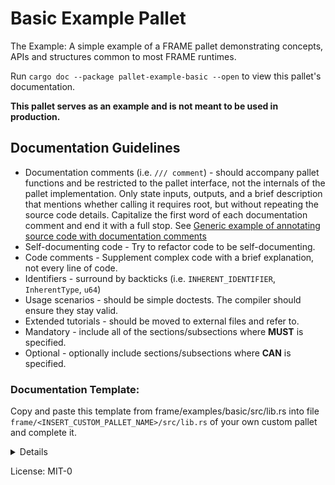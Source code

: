 <!-- markdown-link-check-disable -->
# Basic Example Pallet

<!-- Original author of paragraph: @gavofyork -->
The Example: A simple example of a FRAME pallet demonstrating
concepts, APIs and structures common to most FRAME runtimes.

Run `cargo doc --package pallet-example-basic --open` to view this pallet's documentation.

**This pallet serves as an example and is not meant to be used in production.**

## Documentation Guidelines

<!-- Original author of paragraph: Various. Based on collation of review comments to PRs addressing issues with -->
<!-- label 'S3-FRAME' in https://github.com/paritytech/substrate-developer-hub/issues -->
<ul>
    <li>Documentation comments (i.e. <code>/// comment</code>) - should
        accompany pallet functions and be restricted to the pallet interface,
        not the internals of the pallet implementation. Only state inputs,
        outputs, and a brief description that mentions whether calling it
        requires root, but without repeating the source code details.
        Capitalize the first word of each documentation comment and end it with
        a full stop. See
        <a href="https://github.com/paritytech/substrate#72-contributing-to-documentation-for-substrate-packages"
        target="_blank"> Generic example of annotating source code with documentation comments</a></li>
    <li>Self-documenting code - Try to refactor code to be self-documenting.</li>
    <li>Code comments - Supplement complex code with a brief explanation, not every line of code.</li>
    <li>Identifiers - surround by backticks (i.e. <code>INHERENT_IDENTIFIER</code>, <code>InherentType</code>,
        <code>u64</code>)</li>
    <li>Usage scenarios - should be simple doctests. The compiler should ensure they stay valid.</li>
    <li>Extended tutorials - should be moved to external files and refer to.</li>
    <!-- Original author of paragraph: @AmarRSingh -->
    <li>Mandatory - include all of the sections/subsections where <b>MUST</b> is specified.</li>
    <li>Optional - optionally include sections/subsections where <b>CAN</b> is specified.</li>
</ul>

### Documentation Template:<br>

Copy and paste this template from frame/examples/basic/src/lib.rs into file
`frame/<INSERT_CUSTOM_PALLET_NAME>/src/lib.rs` of your own custom pallet and complete it.
<details><p><pre>
// Add heading with custom pallet name

\# <INSERT_CUSTOM_PALLET_NAME> Pallet

// Add simple description

// Include the following links that shows what trait needs to be implemented to use the pallet
// and the supported dispatchables that are documented in the Call enum.

- \[`<INSERT_CUSTOM_PALLET_NAME>::Config`](https://docs.rs/pallet-example-basic/latest/pallet_example_basic/trait.Config.html)
- \[`Call`](https://docs.rs/pallet-example-basic/latest/pallet_example_basic/enum.Call.html)
- \[`Module`](https://docs.rs/pallet-example-basic/latest/pallet_example_basic/struct.Module.html)

\## Overview

<!-- Original author of paragraph: Various. See https://github.com/paritytech/substrate-developer-hub/issues/44 -->
// Short description of pallet's purpose.
// Links to Traits that should be implemented.
// What this pallet is for.
// What functionality the pallet provides.
// When to use the pallet (use case examples).
// How it is used.
// Inputs it uses and the source of each input.
// Outputs it produces.

<!-- Original author of paragraph: @Kianenigma in PR https://github.com/paritytech/substrate/pull/1951 -->
<!-- and comment https://github.com/paritytech/substrate-developer-hub/issues/44#issuecomment-471982710 -->

\## Terminology

// Add terminology used in the custom pallet. Include concepts, storage items, or actions that you think
// deserve to be noted to give context to the rest of the documentation or pallet usage. The author needs to
// use some judgment about what is included. We don't want a list of every storage item nor types - the user
// can go to the code for that. For example, "transfer fee" is obvious and should not be included, but
// "free balance" and "reserved balance" should be noted to give context to the pallet.
// Please do not link to outside resources. The reference docs should be the ultimate source of truth.

<!-- Original author of heading: @Kianenigma in PR https://github.com/paritytech/substrate/pull/1951 -->

\## Goals

// Add goals that the custom pallet is designed to achieve.

<!-- Original author of heading: @Kianenigma in PR https://github.com/paritytech/substrate/pull/1951 -->

\### Scenarios

<!-- Original author of paragraph: @Kianenigma. Based on PR https://github.com/paritytech/substrate/pull/1951 -->

\#### <INSERT_SCENARIO_NAME>

// Describe requirements prior to interacting with the custom pallet.
// Describe the process of interacting with the custom pallet for this scenario and public API functions used.

\## Interface

\### Supported Origins

// What origins are used and supported in this pallet (root, signed, none)
// i.e. root when <code>\`ensure_root\`</code> used
// i.e. none when <code>\`ensure_none\`</code> used
// i.e. signed when <code>\`ensure_signed\`</code> used

<code>\`inherent\`</code> <INSERT_DESCRIPTION>

<!-- Original author of paragraph: @Kianenigma in comment -->
<!-- https://github.com/paritytech/substrate-developer-hub/issues/44#issuecomment-471982710 -->

\### Types

// Type aliases. Include any associated types and where the user would typically define them.

<code>\`ExampleType\`</code> <INSERT_DESCRIPTION>

<!-- Original author of paragraph: ??? -->

// Reference documentation of aspects such as `storageItems` and `dispatchable` functions should only be
// included in the https://docs.rs Rustdocs for Substrate and not repeated in the README file.

\### Dispatchable Functions

<!-- Original author of paragraph: @AmarRSingh & @joepetrowski -->

// A brief description of dispatchable functions and a link to the rustdoc with their actual documentation.

// <b>MUST</b> have link to Call enum
// <b>MUST</b> have origin information included in function doc
// <b>CAN</b> have more info up to the user

\### Public Functions

<!-- Original author of paragraph: @joepetrowski -->

// A link to the rustdoc and any notes about usage in the pallet, not for specific functions.
// For example, in the Balances Pallet: "Note that when using the publicly exposed functions,
// you (the runtime developer) are responsible for implementing any necessary checks
// (e.g. that the sender is the signer) before calling a function that will affect storage."

<!-- Original author of paragraph: @AmarRSingh -->

// It is up to the writer of the respective pallet (with respect to how much information to provide).

\#### Public Inspection functions - Immutable (getters)

// Insert a subheading for each getter function signature

\##### <code>\`example_getter_name()\`</code>

// What it returns
// Why, when, and how often to call it
// When it could panic or error
// When safety issues to consider

\#### Public Mutable functions (changing state)

// Insert a subheading for each setter function signature

\##### <code>\`example_setter_name(origin, parameter_name: T::ExampleType)\`</code>

// What state it changes
// Why, when, and how often to call it
// When it could panic or error
// When safety issues to consider
// What parameter values are valid and why

\### Storage Items

// Explain any storage items included in this pallet

\### Digest Items

// Explain any digest items included in this pallet

\### Inherent Data

// Explain what inherent data (if any) is defined in the pallet and any other related types

\### Events:

// Insert events for this pallet if any

\### Errors:

// Explain what generates errors

\## Usage

// Insert 2-3 examples of usage and code snippets that show how to
// use <INSERT_CUSTOM_PALLET_NAME> Pallet in a custom pallet.

\### Prerequisites

// Show how to include necessary imports for <INSERT_CUSTOM_PALLET_NAME> and derive
// your pallet configuration trait with the `INSERT_CUSTOM_PALLET_NAME` trait.

\```rust
use <INSERT_CUSTOM_PALLET_NAME>;

pub trait Config: <INSERT_CUSTOM_PALLET_NAME>::Config { }
\```

\### Simple Code Snippet

// Show a simple example (e.g. how to query a public getter function of <INSERT_CUSTOM_PALLET_NAME>)

\### Example from FRAME

// Show a usage example in an actual runtime

// See:
// - Substrate TCR https://github.com/parity-samples/substrate-tcr
// - Substrate Kitties https://www.shawntabrizi.com/substrate-collectables-workshop/#/

\## Genesis Config

<!-- Original author of paragraph: @joepetrowski -->

\## Dependencies

// Dependencies on other FRAME pallets and the genesis config should be mentioned,
// but not the Rust Standard Library.
// Genesis configuration modifications that may be made to incorporate this pallet
// Interaction with other pallets

<!-- Original author of heading: @AmarRSingh -->

\## Related Pallets

// Interaction with other pallets in the form of a bullet point list

\## References

<!-- Original author of paragraph: @joepetrowski -->

// Links to reference material, if applicable. For example, Phragmen, W3F research, etc.
// that the implementation is based on.
</pre></p></details>

License: MIT-0
